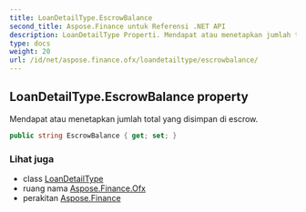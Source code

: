 ```yaml
---
title: LoanDetailType.EscrowBalance
second_title: Aspose.Finance untuk Referensi .NET API
description: LoanDetailType Properti. Mendapat atau menetapkan jumlah total yang disimpan di escrow.
type: docs
weight: 20
url: /id/net/aspose.finance.ofx/loandetailtype/escrowbalance/
---
```

## LoanDetailType.EscrowBalance property

Mendapat atau menetapkan jumlah total yang disimpan di escrow.

```csharp
public string EscrowBalance { get; set; }
```

### Lihat juga

* class [LoanDetailType](../)
* ruang nama [Aspose.Finance.Ofx](../../loandetailtype/)
* perakitan [Aspose.Finance](../../../)


